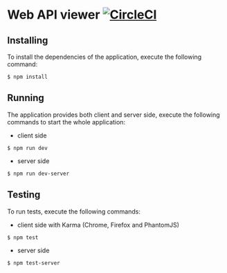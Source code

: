 # Web API viewer [![CircleCI](https://circleci.com/gh/templth/webapi-viewer/tree/master.svg?style=shield&circle-token=75a9bf095fc1ee1c71fbf1645d3e1e48513cbd4c)](https://circleci.com/gh/templth/webapi-viewer/tree/master)

## Installing

To install the dependencies of the application, execute the following command:

```
$ npm install
```

## Running

The application provides both client and server side, execute the following commands
to start the whole application:

* client side

```
$ npm run dev
```

* server side

```
$ npm run dev-server
```

## Testing

To run tests, execute the following commands:

* client side with Karma (Chrome, Firefox and PhantomJS)

```
$ npm test
```

* server side

```
$ npm test-server
```